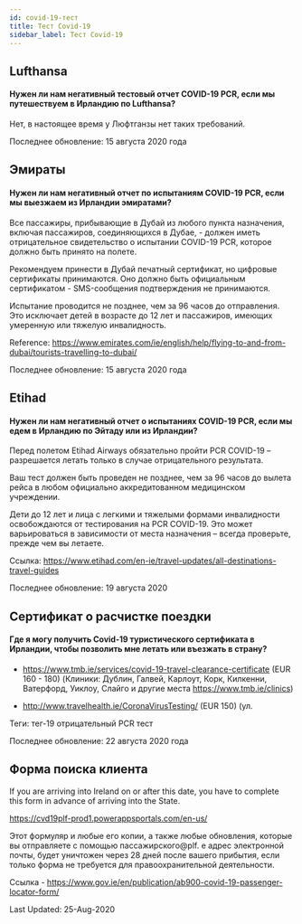 ```yaml
---
id: covid-19-тест
title: Тест Covid-19
sidebar_label: Тест Covid-19
---
```



## Lufthansa

#### **Нужен ли нам негативный тестовый отчет COVID-19 PCR, если мы путешествуем в Ирландию по Lufthansa?**

Нет, в настоящее время у Люфтганзы нет таких требований.

Последнее обновление: 15 августа 2020 года

## Эмираты

#### **Нужен ли нам негативный отчет по испытаниям COVID-19 PCR, если мы выезжаем из Ирландии эмиратами?**

Все пассажиры, прибывающие в Дубай из любого пункта назначения, включая пассажиров, соединяющихся в Дубае, - должен иметь отрицательное свидетельство о испытании COVID-19 PCR, которое должно быть принято на полете.

Рекомендуем принести в Дубай печатный сертификат, но цифровые сертификаты принимаются. Оно должно быть официальным сертификатом - SMS-сообщения подтверждения не принимаются.

Испытание проводится не позднее, чем за 96 часов до отправления. Это исключает детей в возрасте до 12 лет и пассажиров, имеющих умеренную или тяжелую инвалидность.


Reference: https://www.emirates.com/ie/english/help/flying-to-and-from-dubai/tourists-travelling-to-dubai/

Последнее обновление: 15 августа 2020 года

## Etihad

#### **Нужен ли нам негативный отчет о испытаниях COVID-19 PCR, если мы едем в Ирландию по Эйтаду или из Ирландии?**

Перед полетом Etihad Airways обязательно пройти PCR COVID-19 – разрешается летать только в случае отрицательного результата.

Ваш тест должен быть проведен не позднее, чем за 96 часов до вылета рейса в любом официально аккредитованном медицинском учреждении.

Дети до 12 лет и лица с легкими и тяжелыми формами инвалидности освобождаются от тестирования на PCR COVID-19. Это может варьироваться в зависимости от места назначения – всегда проверьте, прежде чем вы летаете.

Ссылка: https://www.etihad.com/en-ie/travel-updates/all-destinations-travel-guides

Последнее обновление: 19 августа 2020

## Сертификат о расчистке поездки

#### Где я могу получить Covid-19 туристического сертификата в Ирландии, чтобы позволить мне летать или въезжать в страну?

* https://www.tmb.ie/services/covid-19-travel-clearance-certificate (EUR 160 - 180) (Клиники: Дублин, Галвей, Карлоут, Корк, Килкенни, Ватерфорд, Уиклоу, Слайго и другие места https://www.tmb.ie/clinics)

* http://www.travelhealth.ie/CoronaVirusTesting/ (EUR 150) (ул.

Теги: тег-19 отрицательный PCR тест

Последнее обновление: 22 августа 2020 года

## Форма поиска клиента

If you are arriving into Ireland on or after this date, you have to complete this form in advance of arriving into the State.

https://cvd19plf-prod1.powerappsportals.com/en-us/

Этот формуляр и любые его копии, а также любые обновления, которые вы отправляете с помощью пассажирского@plf. e адрес электронной почты, будет уничтожен через 28 дней после вашего прибытия, если только форма не требуется для правоохранительной деятельности.

Ссылка - https://www.gov.ie/en/publication/ab900-covid-19-passenger-locator-form/

Last Updated: 25-Aug-2020